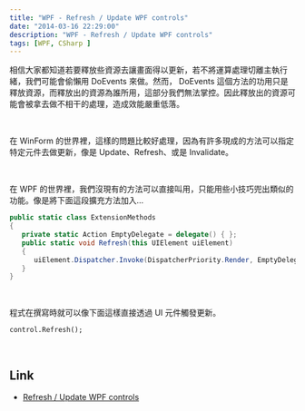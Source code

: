 ```yaml
---
title: "WPF - Refresh / Update WPF controls"
date: "2014-03-16 22:29:00"
description: "WPF - Refresh / Update WPF controls"
tags: [WPF, CSharp ]
---
```




相信大家都知道若要釋放些資源去讓畫面得以更新，若不將運算處理切離主執行緒，我們可能會偷懶用 DoEvents 來做。然而， DoEvents 這個方法的功用只是釋放資源，而釋放出的資源為誰所用，這部分我們無法掌控。因此釋放出的資源可能會被拿去做不相干的處理，造成效能嚴重低落。 

<!-- More -->

<br/> 

在 WinForm 的世界裡，這樣的問題比較好處理，因為有許多現成的方法可以指定特定元件去做更新，像是 Update、Refresh、或是 Invalidate。 

<br/> 

在 WPF 的世界裡，我們沒現有的方法可以直接叫用，只能用些小技巧兜出類似的功能。像是將下面這段擴充方法加入…  

```c#
public static class ExtensionMethods
{
   private static Action EmptyDelegate = delegate() { }; 
   public static void Refresh(this UIElement uiElement)
   {
      uiElement.Dispatcher.Invoke(DispatcherPriority.Render, EmptyDelegate);
   }
}
```

<br/>

程式在撰寫時就可以像下面這樣直接透過 UI 元件觸發更新。 

    control.Refresh();

<br/>

Link
----
* [Refresh / Update WPF controls](http://geekswithblogs.net/NewThingsILearned/archive/2008/08/25/refresh--update-wpf-controls.aspx)
